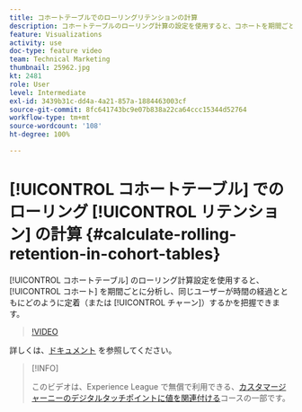 ```yaml
---
title: コホートテーブルでのローリングリテンションの計算
description: コホートテーブルのローリング計算の設定を使用すると、コホートを期間ごとに分析し、同じユーザーが時間の経過とともにどのように定着（またはチャーン）するかを把握できます。
feature: Visualizations
activity: use
doc-type: feature video
team: Technical Marketing
thumbnail: 25962.jpg
kt: 2481
role: User
level: Intermediate
exl-id: 3439b31c-dd4a-4a21-857a-1884463003cf
source-git-commit: 8fc641743bc9e07b838a22ca64ccc15344d52764
workflow-type: tm+mt
source-wordcount: '108'
ht-degree: 100%

---
```


# [!UICONTROL コホートテーブル] でのローリング [!UICONTROL リテンション] の計算 {#calculate-rolling-retention-in-cohort-tables}

[!UICONTROL コホートテーブル] のローリング計算設定を使用すると、 [!UICONTROL コホート] を期間ごとに分析し、同じユーザーが時間の経過とともにどのように定着（または [!UICONTROL チャーン]）するかを把握できます。

>[!VIDEO](https://video.tv.adobe.com/v/25962/?quality=12&learn=on)

詳しくは、[ドキュメント](https://experienceleague.adobe.com/docs/analytics/analyze/analysis-workspace/visualizations/cohort-table/cohort-analysis.html?lang=ja) を参照してください。

>[!INFO]
>
> このビデオは、Experience League で無償で利用できる、[カスタマージャーニーのデジタルタッチポイントに値を関連付ける](https://experienceleague.adobe.com/?recommended=Analytics-U-1-2020.2&amp;lang=ja)コースの一部です。
